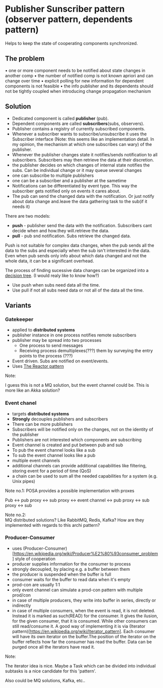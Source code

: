 # Publisher Sunscriber pattern (observer pattern, dependents pattern)

Helps to keep the state of cooperating components synchronized.

## The problem

• one or more component needs to be notified about state changes in another comp
• the number of notified comp is not known apriori and can change over time
• explicit polling for new information for dependent components is not feasible
• the info publisher and its dependents should not be tightly coupled when introducing change propagation mechanism

## Solution

* Dedicated component is called **publisher** (pub). 
* Dependent components are called **subscribers**(subs, observers).
* Publisher contains a registry of currently subscribed components. 
* Whenever a subscriber wants to subscribe/unsubscribe it uses the Subscriber interface (Note: this seems like an implementation detail. In my opinion, the mechanism at which one subscribes can wary) of the publisher. 
* Whenever the publisher changes state it notifies/sends notification to all subscribers. Subscribers may then retrieve the data at their discretion.
* the publisher decides on which changes of internal state notifies the subs. Can be individual change or it may queue several changes
* one can subscribe to multiple publishers
* one can be a subscriber and a publisher at the sametime
* Notifications can be differentiated by event type. This way the subscriber gets notified only on events it cares about.
* The pub can send the changed data with the notification. Or just notify about data change and.leave the data gathering task to the sub(if it needs it)

There are two models:

* **push** - publisher send the data with the notification. Subscribers cant decide when and how.they will.retrieve the data.
* **pull** - pub snd notification. Subs retrieve the changed data.

Push is not suitable for complex data changes, when the pub sends all the data to the subs and especially when the sub isn't interested in the data. Even when pub sends only info about which data changed and not the whole data, it can be a significant overhead.

The process of finding sucessive data changes can be organized into a [decision tree](https://en.wikipedia.org/wiki/Decision_tree). (I would realy like to know how?)

* Use push when subs need data all the time.
* Use pull if not all subs need data or not all of the data all the time.

## Variants

### Gatekeeper

* applied to **distributed systems**
* publisher instance in one process notifies remote subscribers
* publisher may be spread into two processes 
  * One process to send messages
  * Receiving process demultiplexes(???) them by surveying the entry points to the process (???)
* Event driven. Subs are notified on event/events.
* Uses [The Reactor pattern](http://citeseerx.ist.psu.edu/viewdoc/summary?doi=10.1.1.37.9570)

Note:

I guess this is not a MQ solution, but the event channel could be. This is more like an Akka solution?

### Event chanel

* targets **distributed systems**
* **Strongly** decouples publishers and subscribers
* There can be more publishers
* Subscribers will be notified only on the changes, not on the identity of the publisher
* Publishers are not interested which components are subscribing
* Event channel is created and put between pub and sub
* To pub the event channel looks like a sub
* To sub the event channel looks like a pub
* multiple event channels
* additional channels can provide additional capabilities like filtering, storing event for a period of time (QoS) 
* a chain can be used to sum all the needed capabilities for a system (e.g. Unix pipes)



Note no.1:
POSA provides a possible implementation with proxes

Pub <-> pub proxy <-> sub proxy <-> event channel <-> pub proxy <-> sub proxy <-> sub


Note no.2:  
MQ distributed solutions? Like RabbitMQ, Redis, Kafka? How are they implemented with regards to this archi pattern?

### Producer-Consumer

* uses (Producer-Consumer)[https://en.wikipedia.org/wiki/Producer%E2%80%93consumer_problem] style of cooperation
* producer supplies information for the consumer to process
* strongly decoupled, by placing e.g. a buffer between them
* the producer is suspended when the buffer is full
* consumer waits for the buffer to read data when it's empty
* prod-con are usually 1:1
* only event channel can simulate a prod-con pattern with multiple prod/con
* in case of multiple producers, they write into buffer in series, directly or indirectly
* in case of multiple consumers, when the event is read, it is not deleted. Instead it is marked as such(READ) for the consumer. It gives the ilusion, for the given consumer, that it is consumed. While other consumers can still read/consume it. A good way of implementing it is via (Iterator pattern)[https://en.wikipedia.org/wiki/Iterator_pattern]. Each consumer will have its own iterator on the buffer.The position of the iterator on the buffer reflects how far the consumer has read the buffer. Data can be purged once all the iterators have read it.

Note:

The iterator idea is nice. Maybe a Task which can be divided into individual subtasks is a nice candidate for this 'pattern'. 

Also could be MQ solutions, Kafka, etc.. 

















